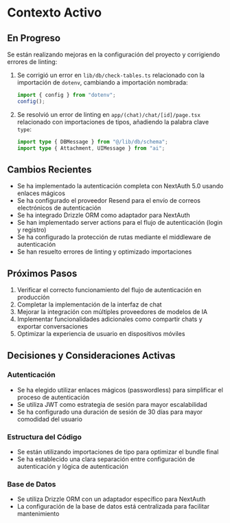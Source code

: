 # Contexto Activo

## En Progreso

Se están realizando mejoras en la configuración del proyecto y corrigiendo errores de linting:

1. Se corrigió un error en `lib/db/check-tables.ts` relacionado con la importación de `dotenv`, cambiando a importación nombrada:

   ```typescript
   import { config } from "dotenv";
   config();
   ```

2. Se resolvió un error de linting en `app/(chat)/chat/[id]/page.tsx` relacionado con importaciones de tipos, añadiendo la palabra clave `type`:
   ```typescript
   import type { DBMessage } from "@/lib/db/schema";
   import type { Attachment, UIMessage } from "ai";
   ```

## Cambios Recientes

- Se ha implementado la autenticación completa con NextAuth 5.0 usando enlaces mágicos
- Se ha configurado el proveedor Resend para el envío de correos electrónicos de autenticación
- Se ha integrado Drizzle ORM como adaptador para NextAuth
- Se han implementado server actions para el flujo de autenticación (login y registro)
- Se ha configurado la protección de rutas mediante el middleware de autenticación
- Se han resuelto errores de linting y optimizado importaciones

## Próximos Pasos

1. Verificar el correcto funcionamiento del flujo de autenticación en producción
2. Completar la implementación de la interfaz de chat
3. Mejorar la integración con múltiples proveedores de modelos de IA
4. Implementar funcionalidades adicionales como compartir chats y exportar conversaciones
5. Optimizar la experiencia de usuario en dispositivos móviles

## Decisiones y Consideraciones Activas

### Autenticación

- Se ha elegido utilizar enlaces mágicos (passwordless) para simplificar el proceso de autenticación
- Se utiliza JWT como estrategia de sesión para mayor escalabilidad
- Se ha configurado una duración de sesión de 30 días para mayor comodidad del usuario

### Estructura del Código

- Se están utilizando importaciones de tipo para optimizar el bundle final
- Se ha establecido una clara separación entre configuración de autenticación y lógica de autenticación

### Base de Datos

- Se utiliza Drizzle ORM con un adaptador específico para NextAuth
- La configuración de la base de datos está centralizada para facilitar mantenimiento
